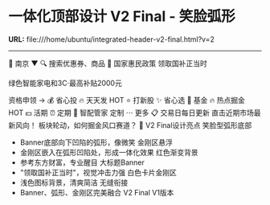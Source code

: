 # 一体化顶部设计 V2 Final - 笑脸弧形

**URL:** file:///home/ubuntu/integrated-header-v2-final.html?v=2

---

📍
南京
▼
🔍
搜索优惠券、商品
🔔
国家惠民政策
领取国补正当时

绿色智能家电和3C·最高补贴2000元

资格申领
→
💰
省心投
🔥
天天发
HOT
⭐
打新股
✨
省心选
💎
基金
🔥
热点掘金
HOT
💵
活期
⏰
定期
🎯
智配管家
定制
⋯
更多
📋 交易日每日更新
直击近期市场最新风向！
板块轮动，如何掘金风口赛道？
🎨 V2 Final设计亮点
笑脸型弧形底部
- Banner底部向下凹陷的弧形，像微笑
金刚区悬浮
- 金刚区嵌入在弧形凹陷处，形成一体化效果
红色渐变背景
- 参考东方财富，专业醒目
大标题Banner
- "领取国补正当时"，视觉冲击力强
白色卡片金刚区
- 浅色图标背景，清爽简洁
无缝衔接
- Banner、弧形、金刚区完美融合
V2 Final
V1版本